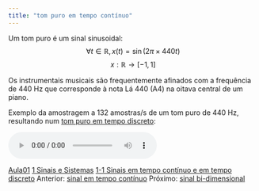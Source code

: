 ```yaml
---
title: "tom puro em tempo contínuo"
---
```



Um tom puro é um sinal sinusoidal:
$$\forall t \in \mathbb{R}, x(t) = \sin(2 \pi \times 440 t)$$
$$x: \mathbb{R} \rightarrow [-1,1] $$

Os instrumentais musicais são frequentemente afinados com a frequência de 440 Hz que corresponde à nota Lá 440 (A4) na oitava central de um piano.

Exemplo da amostragem a 132 amostras/s de um tom puro de 440 Hz, resultando num [tom puro em tempo discreto](tom%20puro%20em%20tempo%20discreto.md):

![](attachments/Sine_wave_440.wav)

[Aula01](../Aula01.md)
[1 Sinais e Sistemas](topicos/1%20Sinais%20e%20Sistemas.md)
[1-1 Sinais em tempo contínuo e em tempo discreto](topicos/1-1%20Sinais%20em%20tempo%20contínuo%20e%20em%20tempo%20discreto.md)
Anterior: [sinal em tempo contínuo](sinal%20em%20tempo%20contínuo.md)
Próximo: [sinal bi-dimensional](sinal%20bi-dimensional.md)